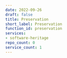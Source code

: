 ```yaml
---
date: 2022-09-26
draft: false
title: Preservation
short_label: Preservation
function_id: preservation
services:
- software-heritage
repo_count: 0
service_count: 1
---
```



